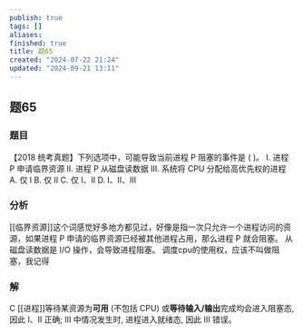 ```yaml
---
publish: true
tags: []
aliases: 
finished: true
title: 题65
created: "2024-07-22 21:24"
updated: "2024-09-21 13:11"
---
```

## 题65
### 题目
【2018 统考真题】下列选项中，可能导致当前进程 P 阻塞的事件是 ( )。
I. 进程 P 申请临界资源 
II. 进程 P 从磁盘读数据
III. 系统将 CPU 分配给高优先权的进程
A. 仅 I 
B. 仅 II 
C. 仅 I、II 
D. I、II、III
### 分析
[[临界资源]]这个词感觉好多地方都见过，好像是指一次只允许一个进程访问的资源，如果进程 P 申请的临界资源已经被其他进程占用，那么进程 P 就会阻塞。
从磁盘读数据是 I/O 操作，会导致进程阻塞。
调度cpu的使用权，应该不叫做阻塞，我记得
### 解
C
[[进程]]等待某资源为**可用** (不包括 CPU) 或**等待输入/输出**完成均会进入阻塞态, 因此 I、II 正确; 
III 中情况发生时, 进程进入就绪态, 因此 III 错误。
